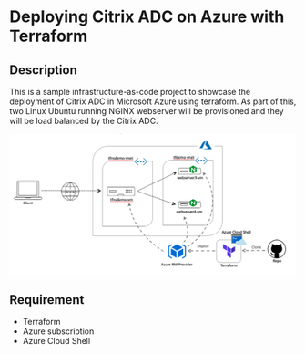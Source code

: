 # Deploying Citrix ADC on Azure with Terraform

## Description
This is a sample infrastructure-as-code project to showcase the deployment of Citrix ADC in Microsoft Azure using terraform. As part of this, two Linux Ubuntu running NGINX webserver will be provisioned and they will be load balanced by the Citrix ADC.

![Citrix ADC on Azure](https://github.com/hardjopranoto/citrixadc-onazure-terraform/blob/master/citrixadc-onazure-terraform.png)


## Requirement
- Terraform
- Azure subscription
- Azure Cloud Shell
